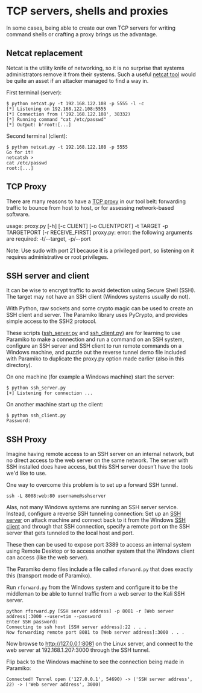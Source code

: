 # TCP servers, shells and proxies

In some cases, being able to create our own TCP servers for writing command shells or crafting a proxy brings us the advantage.

## Netcat replacement

Netcat is the utility knife of networking, so it is no surprise that systems administrators remove it from their systems. Such a useful [netcat tool](netcat.py) would be quite an asset if an attacker managed to find a way in.

First terminal (server):

    $ python netcat.py -t 192.168.122.108 -p 5555 -l -c                  
    [*] Listening on 192.168.122.108:5555
    [*] Connection from ('192.168.122.108', 38332)
    [*] Running command "cat /etc/passwd"
    [*] Output: b'root:[...]

Second terminal (client):

    $ python netcat.py -t 192.168.122.108 -p 5555
    Go for it!
    netcatsh > 
    cat /etc/passwd
    root:[...]
    
## TCP Proxy

There are many reasons to have a [TCP proxy](proxy.py) in our tool belt: forwarding traffic to bounce from host to host, or for assessing network-based software.

usage: proxy.py [-h] [-c CLIENT] [-o CLIENTPORT] -t TARGET -p TARGETPORT
                [-r RECEIVE_FIRST]
proxy.py: error: the following arguments are required: -t/--target, -p/--port

Note: Use sudo with port 21 because it is a privileged port, so listening on it
requires administrative or root privileges.

## SSH server and client

It can be wise to encrypt traffic to avoid detection using Secure Shell (SSH). The target may not have an SSH client (Windows systems usually do not).

With Python, raw sockets and some crypto magic can be used to create an SSH client and server. The Paramiko library uses PyCrypto, and provides simple access to the SSH2 protocol.

These scripts ([ssh_server.py](ssh_server.py) and [ssh_client.py](ssh_client.py)) are for learning to use Paramiko to make a connection and run a command on an SSH system, configure an SSH server and SSH client to run remote commands on a Windows machine, and puzzle out the reverse tunnel demo file included with Paramiko to duplicate the proxy.py option made earlier (also in this directory).

On one machine (for example a Windows machine) start the server:

    $ python ssh_server.py
    [+] Listening for connection ... 

On another machine start up the client:

    $ python ssh_client.py
    Password:

## SSH Proxy

Imagine having remote access to an SSH server on an internal network, but no direct access to the web server on the same network. The server with SSH installed does have access, but this SSH server doesn’t have the tools we'd like to use.

One way to overcome this problem is to set up a forward SSH tunnel.

    ssh -L 8008:web:80 username@sshserver

Alas, not many Windows systems are running an SSH server service. Instead, configure a reverse SSH tunneling connection: Set up an [SSH server](ssh_server.py) on attack machine and connect back to it from the Windows [SSH client](ssh_client.py) and through that SSH connection, specify a remote port on the SSH server that gets tunneled to the local host and port.

These then can be used to expose port 3389 to access an internal system using Remote Desktop or to access another system that the Windows client can access (like the web server).

The Paramiko demo files include a file called `rforward.py` that does exactly this (transport mode of Paramiko).

Run `rforward.py` from the Windows system and configure it to be the middleman to be able to tunnel traffic from a web server to the Kali SSH server.

    python rforward.py [SSH server address] -p 8081 -r [Web server address]:3000 --user=tim --password
    Enter SSH password:
    Connecting to ssh host [SSH server address]:22 . . .
    Now forwarding remote port 8081 to [Web server address]:3000 . . .
    
Now browse to http://127.0.0.1:8081 on the Linux server, and connect to the web server at
192.168.1.207:3000 through the SSH tunnel.

Flip back to the Windows machine to see the connection being made in Paramiko:

    Connected! Tunnel open ('127.0.0.1', 54690) -> ('SSH server address', 22) -> ('Web server address', 3000)
